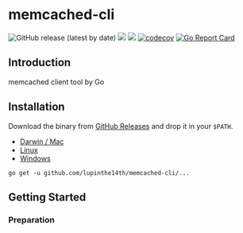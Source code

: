 # memcached-cli
![GitHub release (latest by date)](https://img.shields.io/github/v/release/lupinthe14th/memcached-cli)
![](https://github.com/lupinthe14th/memcached-cli/workflows/CI/badge.svg)
![](https://github.com/lupinthe14th/memcached-cli/workflows/release/badge.svg)
[![codecov](https://codecov.io/gh/lupinthe14th/memcached-cli/branch/main/graph/badge.svg?token=kDwSxcIXa0)](https://codecov.io/gh/lupinthe14th/memcached-cli)
[![Go Report Card](https://goreportcard.com/badge/github.com/lupinthe14th/memcached-cli)][goreportcard]

## Introduction
memcached client tool by Go

## Installation

Download the binary from [GitHub Releases][release] and drop it in your `$PATH`.

- [Darwin / Mac][release]
- [Linux][release]
- [Windows][release]

```
go get -u github.com/lupinthe14th/memcached-cli/...
```

## Getting Started

### Preparation


<!-- links -->
[goreportcard]: https://goreportcard.com/report/github.com/lupinthe14th/memcached-cli
[release]: https://github.com/lupinthe14th/memcached-cli/releases/latest
